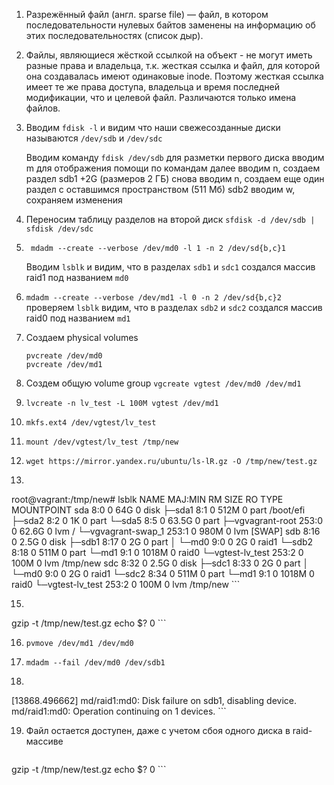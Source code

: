 1. Разрежённый файл (англ. sparse file) — файл, в котором последовательности нулевых байтов заменены на информацию об этих последовательностях (список дыр).

2. Файлы, являющиеся жёсткой ссылкой на объект - не могут иметь разные права и владельца, т.к. жесткая ссылка и файл, для которой она создавалась имеют одинаковые inode. Поэтому жесткая ссылка имеет те же права доступа, владельца и время последней модификации, что и целевой файл. Различаются только имена файлов.

4. Вводим `fdisk -l` и видим что наши свежесозданные диски называются `/dev/sdb` и `/dev/sdc`

   Вводим команду `fdisk /dev/sdb` для разметки первого диска
   вводим m для отображения помощи по командам
   далее вводим n, создаем раздел sdb1 +2G (размеров 2 ГБ) 
   снова вводим n, создаем еще один раздел с оставшимся пространством (511 Мб) sdb2
   вводим w, сохраняем изменения

5. Переносим таблицу разделов на второй диск `sfdisk -d /dev/sdb | sfdisk /dev/sdc`

6. ` mdadm --create --verbose /dev/md0 -l 1 -n 2 /dev/sd{b,c}1`

   Вводим `lsblk` и видим, что в разделах `sdb1` и `sdc1` создался массив raid1 под названием `md0`

7. `mdadm --create --verbose /dev/md1 -l 0 -n 2 /dev/sd{b,c}2`
проверяем `lsblk`
видим, что в разделах `sdb2` и `sdc2` создался массив raid0 под названием `md1`

8. Создаем physical volumes
   ```
   pvcreate /dev/md0
   pvcreate /dev/md1
   ```

9.  Создем общую volume group `vgcreate vgtest /dev/md0 /dev/md1`
 
10. `lvcreate -n lv_test -L 100M vgtest /dev/md1`

11. `mkfs.ext4 /dev/vgtest/lv_test`

12. `mount /dev/vgtest/lv_test /tmp/new`

13. `wget https://mirror.yandex.ru/ubuntu/ls-lR.gz -O /tmp/new/test.gz`

14. 
    ```
root@vagrant:/tmp/new# lsblk
NAME                 MAJ:MIN RM  SIZE RO TYPE  MOUNTPOINT
sda                    8:0    0   64G  0 disk
├─sda1                 8:1    0  512M  0 part  /boot/efi
├─sda2                 8:2    0    1K  0 part
└─sda5                 8:5    0 63.5G  0 part
  ├─vgvagrant-root   253:0    0 62.6G  0 lvm   /
  └─vgvagrant-swap_1 253:1    0  980M  0 lvm   [SWAP]
sdb                    8:16   0  2.5G  0 disk
├─sdb1                 8:17   0    2G  0 part
│ └─md0                9:0    0    2G  0 raid1
└─sdb2                 8:18   0  511M  0 part
  └─md1                9:1    0 1018M  0 raid0
    └─vgtest-lv_test 253:2    0  100M  0 lvm   /tmp/new
sdc                    8:32   0  2.5G  0 disk
├─sdc1                 8:33   0    2G  0 part
│ └─md0                9:0    0    2G  0 raid1
└─sdc2                 8:34   0  511M  0 part
  └─md1                9:1    0 1018M  0 raid0
    └─vgtest-lv_test 253:2    0  100M  0 lvm   /tmp/new
	```

15. ```
gzip -t /tmp/new/test.gz
echo $?
0
	```

16. `pvmove /dev/md1 /dev/md0`

17. `mdadm --fail /dev/md0 /dev/sdb1`

18.  
	```
[13868.496662] md/raid1:md0: Disk failure on sdb1, disabling device.
               md/raid1:md0: Operation continuing on 1 devices.
	```
   
19. Файл остается доступен, даже с учетом сбоя одного диска в raid-массиве
	```
gzip -t /tmp/new/test.gz
echo $?
0
	```

